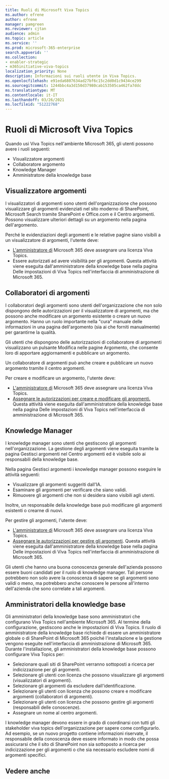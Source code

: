 ```yaml
---
title: Ruoli di Microsoft Viva Topics
ms.author: efrene
author: efrene
manager: pamgreen
ms.reviewer: cjtan
audience: admin
ms.topic: article
ms.service: ''
ms.prod: microsoft-365-enterprise
search.appverid: ''
ms.collection:
- enabler-strategic
- m365initiative-viva-topics
localization_priority: None
description: Informazioni sui ruoli utente in Viva Topics.
ms.openlocfilehash: e91eda6807634ad27bf6c15c2dd0d1c9434ce299
ms.sourcegitcommit: 1244bbc4a3d150d37980cab153505ca462fa7ddc
ms.translationtype: MT
ms.contentlocale: it-IT
ms.lasthandoff: 03/26/2021
ms.locfileid: "51222768"
---
```

# <a name="microsoft-viva-topics-roles"></a>Ruoli di Microsoft Viva Topics 

Quando usi Viva Topics nell'ambiente Microsoft 365, gli utenti possono avere i ruoli seguenti:
-   Visualizzatore argomenti
-   Collaboratore argomento
-   Knowledge Manager
-   Amministratore della knowledge base

## <a name="topic-viewer"></a>Visualizzatore argomenti

I visualizzatori di argomenti sono utenti dell'organizzazione che possono visualizzare gli argomenti evidenziati nel sito moderno di SharePoint, Microsoft Search tramite SharePoint e Office.com e il Centro argomenti. Possono visualizzare ulteriori dettagli su un argomento nella pagina dell'argomento. 

Perché le evidenziazioni degli argomenti e le relative pagine siano visibili a un visualizzatore di argomenti, l'utente deve:
-   [L'amministratore di](./set-up-topic-experiences.md#assign-licenses) Microsoft 365 deve assegnare una licenza Viva Topics.
-   Essere autorizzati ad avere visibilità per gli argomenti. Questa attività viene eseguita dall'amministratore della knowledge base nella pagina Delle impostazioni di Viva Topics nell'interfaccia di amministrazione di Microsoft 365.


## <a name="topic-contributors"></a>Collaboratori di argomenti

I collaboratori degli argomenti sono utenti dell'organizzazione che non solo dispongono delle autorizzazioni per il visualizzatore di argomenti, ma che possono anche modificare un argomento esistente o creare un nuovo argomento. Hanno un ruolo importante nella "cura" manuale delle informazioni in una pagina dell'argomento (sia ai che forniti manualmente) per garantirne la qualità.

Gli utenti che dispongono delle  autorizzazioni di collaboratore di argomenti visualizzano un pulsante Modifica nelle pagine Argomento, che consente loro di apportare aggiornamenti e pubblicare un argomento.

Un collaboratore di argomenti può anche creare e pubblicare un nuovo argomento tramite il centro argomenti.

Per creare e modificare un argomento, l'utente deve:

-   [L'amministratore di](./set-up-topic-experiences.md#assign-licenses) Microsoft 365 deve assegnare una licenza Viva Topics.
-   [Assegnare le autorizzazioni per creare e modificare gli argomenti.](./topic-experiences-user-permissions.md) Questa attività viene eseguita dall'amministratore della knowledge base nella pagina Delle impostazioni di Viva Topics nell'interfaccia di amministrazione di Microsoft 365.

## <a name="knowledge-managers"></a>Knowledge Manager

I knowledge manager sono utenti che gestiscono gli argomenti nell'organizzazione.  La gestione degli argomenti viene eseguita tramite la pagina Gestisci argomenti nel Centro argomenti ed è visibile solo ai responsabili della knowledge base.

Nella pagina Gestisci argomenti i knowledge manager possono eseguire le attività seguenti:
-   Visualizzare gli argomenti suggeriti dall'IA.
-   Esaminare gli argomenti per verificare che siano validi.
-   Rimuovere gli argomenti che non si desidera siano visibili agli utenti.

Inoltre, un responsabile della knowledge base può modificare gli argomenti esistenti o crearne di nuovi.

Per gestire gli argomenti, l'utente deve:
-   [L'amministratore di](./set-up-topic-experiences.md#assign-licenses) Microsoft 365 deve assegnare una licenza Viva Topics.
-   [Assegnare le autorizzazioni per gestire gli argomenti](./topic-experiences-user-permissions.md). Questa attività viene eseguita dall'amministratore della knowledge base nella pagina Delle impostazioni di Viva Topics nell'interfaccia di amministrazione di Microsoft 365.

Gli utenti che hanno una buona conoscenza generale dell'azienda possono essere buoni candidati per il ruolo di knowledge manager. Tali persone potrebbero non solo avere la conoscenza di sapere se gli argomenti sono validi o meno, ma potrebbero anche conoscere le persone all'interno dell'azienda che sono correlate a tali argomenti.


## <a name="knowledge-admins"></a>Amministratori della knowledge base

Gli amministratori della knowledge base sono amministratori che configurano Viva Topics nell'ambiente Microsoft 365. Al termine della configurazione, gestiscono anche le impostazioni di Viva Topics. Il ruolo di amministratore della knowledge base richiede di essere un amministratore globale o di SharePoint di Microsoft 365 poiché l'installazione e la gestione vengono eseguite nell'interfaccia di amministrazione di Microsoft 365.
Durante l'installazione, gli amministratori della knowledge base possono configurare Viva Topics per:

-   Selezionare quali siti di SharePoint verranno sottoposti a ricerca per indicizzazione per gli argomenti.
-   Selezionare gli utenti con licenza che possono visualizzare gli argomenti (visualizzatori di argomenti).
-   Selezionare gli argomenti da escludere dall'identificazione.
-   Selezionare gli utenti con licenza che possono creare e modificare argomenti (collaboratori di argomenti).
-   Selezionare gli utenti con licenza che possono gestire gli argomenti (responsabili delle conoscenze).
-   Assegnare un nome al centro argomenti.

I knowledge manager devono essere in grado di coordinarsi con tutti gli stakeholder viva topics dell'organizzazione per sapere come configurarlo. Ad esempio, se un nuovo progetto contiene informazioni riservate, il responsabile della conoscenza deve essere informato in modo che possa assicurarsi che il sito di SharePoint non sia sottoposto a ricerca per indicizzazione per gli argomenti o che sia necessario escludere nomi di argomenti specifici.


## <a name="see-also"></a>Vedere anche